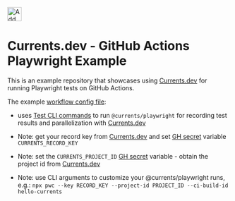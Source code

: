 <a href="https://cursor.com/install-mcp?name=currents&config=eyJuYW1lIjoiQ3VycmVudHMiLCJkZXNjcmlwdGlvbiI6IkN1cnJlbnRzIE1DUCBzZXJ2ZXIiLCJjb21tYW5kIjoibnB4IC15IEBjdXJyZW50cy9tY3BAMS4wLjIiLCJlbnYiOnsiQ1VSUkVOVFNfQVBJX0tFWSI6InlvdXItY3VycmVudHMtYXBpLWtleSJ9fQ%3D%3D"><img src="https://cursor.com/deeplink/mcp-install-dark.svg" alt="Add currents MCP server to Cursor" height="32" /></a>

# Currents.dev - GitHub Actions Playwright Example

This is an example repository that showcases using [Currents.dev](https://currents.dev) for running Playwright tests on GitHub Actions.

The example [workflow config file](https://github.com/currents-dev/gh-actions-example/blob/main/.github/workflows/currents.yml):

- uses [Test CLI commands](https://playwright.dev/docs/test-cli) to run `@currents/playwright` for recording test results and parallelization with [Currents.dev](https://currents.dev)

- Note: get your record key from [Currents.dev](https://app.currents.dev) and set [GH secret](https://docs.github.com/en/actions/reference/encrypted-secrets) variable `CURRENTS_RECORD_KEY`

- Note: set the `CURRENTS_PROJECT_ID` [GH secret](https://docs.github.com/en/actions/reference/encrypted-secrets) variable - obtain the project id from [Currents.dev](https://app.currents.dev)

- Note: use CLI arguments to customize your @currents/playwright runs, e.g.: `npx pwc --key RECORD_KEY --project-id PROJECT_ID --ci-build-id hello-currents`
